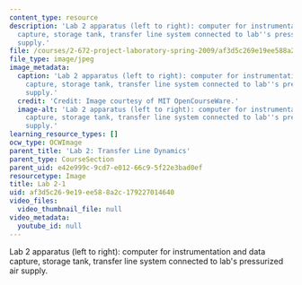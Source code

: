 ```yaml
---
content_type: resource
description: 'Lab 2 apparatus (left to right): computer for instrumentation and data
  capture, storage tank, transfer line system connected to lab''s pressurized air
  supply.'
file: /courses/2-672-project-laboratory-spring-2009/af3d5c269e19ee588a2c179227014640_lab2-1.jpg
file_type: image/jpeg
image_metadata:
  caption: 'Lab 2 apparatus (left to right): computer for instrumentation and data
    capture, storage tank, transfer line system connected to lab''s pressurized air
    supply.'
  credit: 'Credit: Image courtesy of MIT OpenCourseWare.'
  image-alt: 'Lab 2 apparatus (left to right): computer for instrumentation and data
    capture, storage tank, transfer line system connected to lab''s pressurized air
    supply.'
learning_resource_types: []
ocw_type: OCWImage
parent_title: 'Lab 2: Transfer Line Dynamics'
parent_type: CourseSection
parent_uid: e42e999c-9cd7-e012-66c9-5f22e3bad0ef
resourcetype: Image
title: Lab 2-1
uid: af3d5c26-9e19-ee58-8a2c-179227014640
video_files:
  video_thumbnail_file: null
video_metadata:
  youtube_id: null
---
```

Lab 2 apparatus (left to right): computer for instrumentation and data capture, storage tank, transfer line system connected to lab's pressurized air supply.

